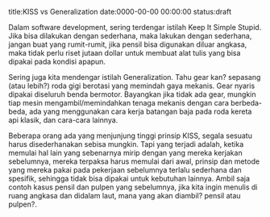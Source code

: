 title:KISS vs Generalization
date:0000-00-00 00:00:00
status:draft

 Dalam software development, sering terdengar istilah Keep It Simple Stupid. Jika bisa dilakukan dengan sederhana, maka lakukan dengan sederhana, jangan buat yang rumit-rumit, jika pensil bisa digunakan diluar angkasa, maka tidak perlu riset jutaan dollar untuk membuat alat tulis yang bisa dipakai pada kondisi apapun.

Sering juga kita mendengar istilah Generalization. Tahu gear kan? sepasang (atau lebih?) roda gigi berotasi yang memindah gaya mekanis. Gear nyaris dipakai diseluruh benda bermotor. Bayangkan jika tidak ada gear, mungkin tiap mesin mengambil/memindahkan tenaga mekanis dengan cara berbeda-beda, ada yang menggunakan cara kerja batangan baja pada roda kereta api klasik, dan cara-cara lainnya.

Beberapa orang ada yang menjunjung tinggi prinsip KISS, segala sesuatu harus disederhanakan sebisa mungkin. Tapi yang terjadi adalah, ketika memulai hal lain yang sebenarnya mirip dengan yang mereka kerjakan sebelumnya, mereka terpaksa harus memulai dari awal, prinsip dan metode yang mereka pakai pada pekerjaan sebelumnya terlalu sederhana dan spesifik, sehingga tidak bisa dipakai untuk kebutuhan lainnya. Ambil saja contoh kasus pensil dan pulpen yang sebelumnya, jika kita ingin menulis di ruang angkasa dan didalam laut, mana yang akan diambil? pensil atau pulpen?.